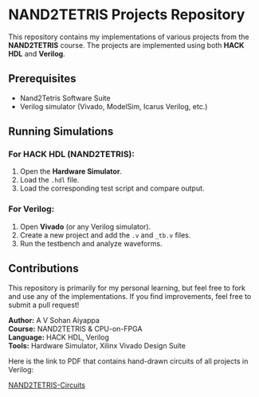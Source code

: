 # NAND2TETRIS Projects Repository

This repository contains my implementations of various projects from the **NAND2TETRIS** course. The projects are implemented using both **HACK HDL** and **Verilog**.

## Prerequisites

- Nand2Tetris Software Suite
- Verilog simulator (Vivado, ModelSim, Icarus Verilog, etc.)

## Running Simulations

### For HACK HDL (NAND2TETRIS):
1. Open the **Hardware Simulator**.
2. Load the `.hdl` file.
3. Load the corresponding test script and compare output.

### For Verilog:

1. Open **Vivado** (or any Verilog simulator).
2. Create a new project and add the `.v` and `_tb.v` files.
3. Run the testbench and analyze waveforms.

## Contributions
This repository is primarily for my personal learning, but feel free to fork and use any of the implementations. If you find improvements, feel free to submit a pull request!

**Author:** A V Sohan Aiyappa  
**Course:** NAND2TETRIS & CPU-on-FPGA <br>
**Language:** HACK HDL, Verilog  
**Tools:** Hardware Simulator, Xilinx Vivado Design Suite 

Here is the link to PDF that contains hand-drawn circuits of all projects in Verilog: 

[NAND2TETRIS-Circuits](https://drive.google.com/file/d/1uTyzhlkYtmuQnH1w5lwIg3Lk2xqoEM1K/view?usp=drivesdk)

